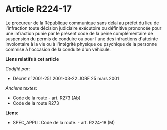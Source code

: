 # Article R224-17

Le procureur de la République communique sans délai au préfet du lieu de l'infraction toute décision judiciaire exécutoire ou
définitive prononcée pour une infraction punie par le présent code de la peine complémentaire de suspension du permis de
conduire ou pour l'une des infractions d'atteinte involontaire à la vie ou à l'intégrité physique ou psychique de la personne
commise à l'occasion de la conduite d'un véhicule.

**Liens relatifs à cet article**

_Codifié par_:

  - Décret n°2001-251 2001-03-22 JORF 25 mars 2001

_Anciens textes_:

  - Code de la route - art. R273 (Ab)
  - Code de la route R273

**Liens**:

  - SPEC_APPLI: Code de la route. - art. R224-18 (M)
